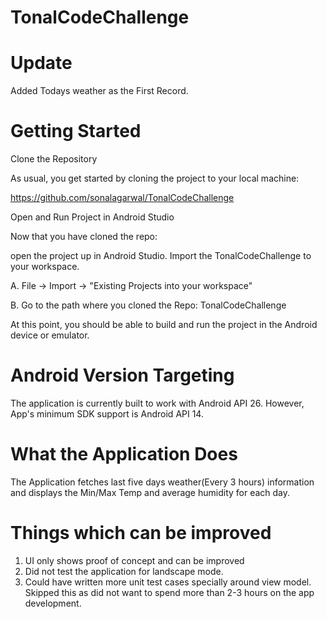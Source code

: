 # TonalCodeChallenge

# Update

Added Todays weather as the First Record.

# Getting Started

Clone the Repository

As usual, you get started by cloning the project to your local machine:

https://github.com/sonalagarwal/TonalCodeChallenge

Open and Run Project in Android Studio

Now that you have cloned the repo:

open the project up in Android Studio. Import the TonalCodeChallenge to your workspace.

A. File -> Import -> "Existing Projects into your workspace"

B. Go to the path where you cloned the Repo: TonalCodeChallenge

At this point, you should be able to build and run the project in the Android device or emulator.

# Android Version Targeting

The application is currently built to work with Android API 26. However, App's minimum SDK support is Android API 14.

# What the Application Does

The Application fetches last five days weather(Every 3 hours) information and displays the Min/Max Temp and average humidity
for each day.

# Things which can be improved

1) UI only shows proof of concept and can be improved
2) Did not test the application for landscape mode.
3) Could have written more unit test cases specially around view model. Skipped this as did not want to spend more than 2-3 hours on the app development.


